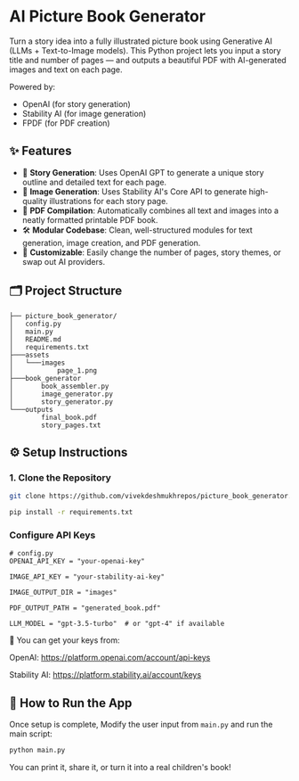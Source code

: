 # AI Picture Book Generator

Turn a story idea into a fully illustrated picture book using Generative AI (LLMs + Text-to-Image models). This Python project lets you input a story title and number of pages — and outputs a beautiful PDF with AI-generated images and text on each page.

Powered by:
- OpenAI (for story generation)
- Stability AI (for image generation)
- FPDF (for PDF creation)

## ✨ Features

- 🧠 **Story Generation**: Uses OpenAI GPT to generate a unique story outline and detailed text for each page.
- 🎨 **Image Generation**: Uses Stability AI's Core API to generate high-quality illustrations for each story page.
- 📄 **PDF Compilation**: Automatically combines all text and images into a neatly formatted printable PDF book.
- 🛠️ **Modular Codebase**: Clean, well-structured modules for text generation, image creation, and PDF generation.
- 🧪 **Customizable**: Easily change the number of pages, story themes, or swap out AI providers.

## 🗂 Project Structure

```
├── picture_book_generator/
│   config.py
│   main.py
│   README.md
│   requirements.txt
├───assets
│   └───images
│           page_1.png
├───book_generator
│       book_assembler.py
│       image_generator.py
│       story_generator.py
└───outputs
        final_book.pdf
        story_pages.txt
```
## ⚙️ Setup Instructions

### 1. Clone the Repository

```bash
git clone https://github.com/vivekdeshmukhrepos/picture_book_generator.git

pip install -r requirements.txt
```

### Configure API Keys
```
# config.py
OPENAI_API_KEY = "your-openai-key"

IMAGE_API_KEY = "your-stability-ai-key"

IMAGE_OUTPUT_DIR = "images"

PDF_OUTPUT_PATH = "generated_book.pdf"

LLM_MODEL = "gpt-3.5-turbo"  # or "gpt-4" if available
```
📝 You can get your keys from:

OpenAI: https://platform.openai.com/account/api-keys

Stability AI: https://platform.stability.ai/account/keys

## 🚀 How to Run the App

Once setup is complete, Modify the user input from `main.py` and run the main script:

```bash
python main.py
```

You can print it, share it, or turn it into a real children's book!
 

